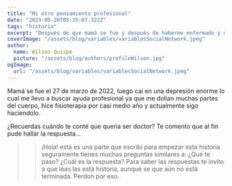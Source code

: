 ```yaml
---
title: "Mi otro pensamiento profesional"
date: "2023-05-20T05:35:07.322Z"
tags: "historia"
excerpt: "Después de que mamá se fue y después de haberme enfermado y enamorado me aferre a la palabra de Dios. Ahora mismo se que debo cumplir una misión acá, y se que alla ya tengo mi habitación junto a mamá y los amigos que conoci. Seguramente por podré conocer a mis amigos de slowly y hablaremos de todo."
coverImage: "/assets/blog/variables/variablesSocialNetwork.jpeg"
author:
  name: Wilson Quispe
  picture: "/assets/blog/authors/profileWilson.jpg"
ogImage:
  url: "/assets/blog/variables/variablesSocialNetwork.jpeg"
---
```


Mamá se fue el 27 de marzo de 2022, luego caí en una depresión enorme lo cual me llevo a buscar ayuda profesional ya que me dolian muchas partes del cuerpo, hice fisioterapia por casi medio año y actualmente sigo haciendolo.

¿Recuerdas cuándo te conté que queria ser doctor? Te comento que al fin pude hallar la respuesta...

> > ¡Hola! esta es una parte que escribi para empezar esta historia seguramente tienes muchas preguntas similares a: ¿Qué te paso? ¿Cuál es la respuesta? Para saber las respuestas te invito a que leas las está historia, aunqué se que aún no está terminada. Perdon por eso.
